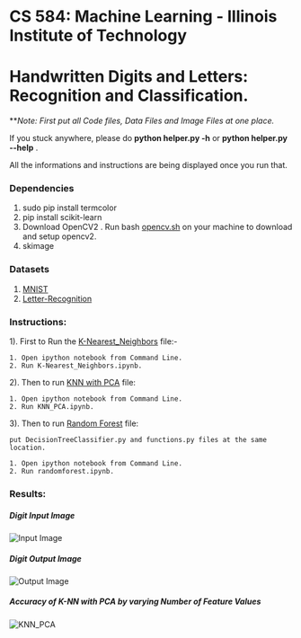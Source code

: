 # CS 584: Machine Learning - Illinois Institute of Technology

# Handwritten Digits and Letters: Recognition and Classification.


***Note: First put all Code files, Data Files and Image Files at one place.*


If you stuck anywhere, please do __python helper.py -h__ or **python helper.py --help** . 

All the informations and instructions are being displayed once you run that.  


### Dependencies

1. sudo pip install termcolor
2. pip install scikit-learn
3. Download OpenCV2 . Run bash [opencv.sh](https://github.com/hparik11/HandWritten_Digit_Classification/blob/master/data/opencv.sh) on your machine to download and setup opencv2.
4. skimage

### Datasets

1. [MNIST](http://yann.lecun.com/exdb/mnist/)
2. [Letter-Recognition](https://archive.ics.uci.edu/ml/datasets/Letter+Recognition)

### Instructions:
 
1). First to Run the [K-Nearest_Neighbors](https://github.com/hparik11/HandWritten_Digit_Classification/blob/master/code/K-Nearest_Neighbors.ipynb) file:-  
	
	1. Open ipython notebook from Command Line.
	2. Run K-Nearest_Neighbors.ipynb.
	
2). Then to run [KNN with PCA](https://github.com/hparik11/HandWritten_Digit_Classification/blob/master/code/KNN_PCA.ipynb) file: 
	
	1. Open ipython notebook from Command Line.
	2. Run KNN_PCA.ipynb.
	
3). Then to run [Random Forest](https://github.com/hparik11/HandWritten_Digit_Classification/blob/master/code/randomforest.ipynb) file: 
	
	put DecisionTreeClassifier.py and functions.py files at the same location. 

	1. Open ipython notebook from Command Line.
	2. Run randomforest.ipynb.

### Results:

##### Digit Input Image

![Input Image](https://github.com/hparik11/Handwritten_Digits_Recognition_Classification/blob/master/Data%20%26%20Images/harsh.png)


##### Digit Output Image

![Output Image](https://github.com/hparik11/Handwritten_Digits_Recognition_Classification/blob/master/Data%20%26%20Images/Resulting%20Image_harsh1.png)


##### Accuracy of K-NN with PCA by varying Number of Feature Values

![KNN_PCA](https://github.com/hparik11/Handwritten_Digits_Recognition_Classification/blob/master/Data%20%26%20Images/KNN_Accuracy.png)


